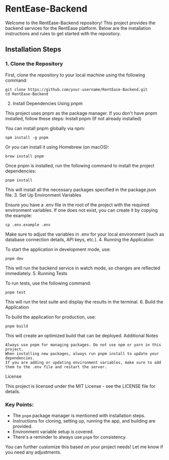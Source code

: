 # RentEase-Backend

Welcome to the RentEase-Backend repository! This project provides the backend services for the RentEase platform. Below are the installation instructions and rules to get started with the repository.

## Installation Steps

### 1. Clone the Repository
First, clone the repository to your local machine using the following command:

    
    git clone https://github.com/your-username/RentEase-Backend.git
    cd RentEase-Backend

2. Install Dependencies Using pnpm

This project uses pnpm as the package manager. If you don't have pnpm installed, follow these steps:
Install pnpm (If not already installed)

You can install pnpm globally via npm:

    npm install -g pnpm

Or you can install it using Homebrew (on macOS):

    brew install pnpm

Once pnpm is installed, run the following command to install the project dependencies:

    pnpm install

This will install all the necessary packages specified in the package.json file.
3. Set Up Environment Variables

Ensure you have a .env file in the root of the project with the required environment variables. If one does not exist, you can create it by copying the example:

    cp .env.example .env

Make sure to adjust the variables in .env for your local environment (such as database connection details, API keys, etc.).
4. Running the Application

To start the application in development mode, use:

    pnpm dev

This will run the backend service in watch mode, so changes are reflected immediately.
5. Running Tests

To run tests, use the following command:

    pnpm test

This will run the test suite and display the results in the terminal.
6. Build the Application

To build the application for production, use:

    pnpm build

This will create an optimized build that can be deployed.
Additional Notes

    Always use pnpm for managing packages. Do not use npm or yarn in this project.
    When installing new packages, always run pnpm install to update your dependencies.
    If you are adding or updating environment variables, make sure to add them to the .env file and restart the server.

License

This project is licensed under the MIT License - see the LICENSE file for details.


### Key Points:
- The `pnpm` package manager is mentioned with installation steps.
- Instructions for cloning, setting up, running the app, and building are provided.
- Environment variable setup is covered.
- There's a reminder to always use `pnpm` for consistency.

You can further customize this based on your project needs! Let me know if you need any adjustments.

